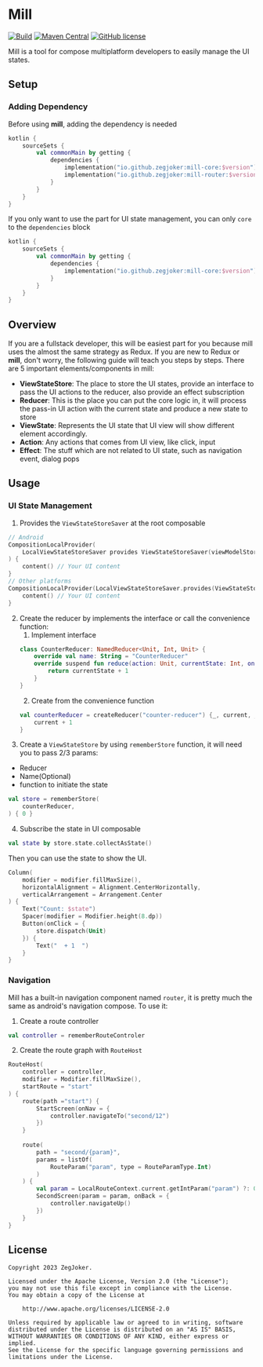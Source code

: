 # Mill

[![Build](https://github.com/ZegJoker/mill/actions/workflows/ci.yml/badge.svg)](https://github.com/ZegJoker/mill/actions/workflows/ci.yml)
[![Maven Central](https://img.shields.io/maven-central/v/io.github.zegjoker/mill-core)](https://search.maven.org/artifact/io.github.zegjoker/mill-core)
[![GitHub license](https://img.shields.io/badge/license-Apache%20License%202.0-blue.svg?style=flat)](https://www.apache.org/licenses/LICENSE-2.0)

Mill is a tool for compose multiplatform developers to easily manage the UI states.

## Setup

### Adding Dependency
Before using **mill**, adding the dependency is needed
```kotlin
kotlin {
    sourceSets {
        val commonMain by getting {
            dependencies {
                implementation("io.github.zegjoker:mill-core:$version")
                implementation("io.github.zegjoker:mill-router:$version")
            }
        }
    }
}
```
If you only want to use the part for UI state management, you can only `core` to the `dependencies` block
```kotlin
kotlin {
    sourceSets {
        val commonMain by getting {
            dependencies {
                implementation("io.github.zegjoker:mill-core:$version")
            }
        }
    }
}
```

## Overview
If you are a fullstack developer, this will be easiest part for you because mill uses the almost the same strategy as Redux.
If you are new to Redux or **mill**, don't worry, the following guide will teach you steps by steps.
There are 5 important elements/components in mill:
- **ViewStateStore**: The place to store the UI states, provide an interface to pass the UI actions to the reducer, also provide an effect subscription
- **Reducer**: This is the place you can put the core logic in, it will process the pass-in UI action with the current state and produce a new state to store
- **ViewState**: Represents the UI state that UI view will show different element accordingly.
- **Action**: Any actions that comes from UI view, like click, input
- **Effect**: The stuff which are not related to UI state, such as navigation event, dialog pops

## Usage
### UI State Management
1. Provides the `ViewStateStoreSaver` at the root composable
```kotlin
// Android 
CompositionLocalProvider(
    LocalViewStateStoreSaver provides ViewStateStoreSaver(viewModelStore) // viewModelStore comes from activity
) {
    content() // Your UI content
}
// Other platforms
CompositionLocalProvider(LocalViewStateStoreSaver.provides(ViewStateStoreSaver())) {
    content() // Your UI content
}
```
2. Create the reducer by implements the interface or call the convenience function:
   1. Implement interface
   ``` kotlin
   class CounterReducer: NamedReducer<Unit, Int, Unit> {
       override val name: String = "CounterReducer"
       override suspend fun reduce(action: Unit, currentState: Int, onEffect: (Unit) -> Unit) {
           return currentState + 1
       }
   }
   ```
   2. Create from the convenience function
   ```kotlin
   val counterReducer = createReducer("counter-reducer") {_, current, _ ->
       current + 1
   }
   ```
3. Create a `ViewStateStore` by using `rememberStore` function, it will need you to pass 2/3 params:
- Reducer
- Name(Optional)
- function to initiate the state
```kotlin
val store = rememberStore(
    counterReducer,
) { 0 }
```
4. Subscribe the state in UI composable
```kotlin
val state by store.state.collectAsState()
```
Then you can use the state to show the UI.
```kotlin
Column(
    modifier = modifier.fillMaxSize(),
    horizontalAlignment = Alignment.CenterHorizontally,
    verticalArrangement = Arrangement.Center
) {
    Text("Count: $state")
    Spacer(modifier = Modifier.height(8.dp))
    Button(onClick = {
        store.dispatch(Unit)
    }) {
        Text("  + 1  ")
    }
}
```

### Navigation
Mill has a built-in navigation component named `router`, it is pretty much the same as android's navigation compose. To use it:
1. Create a route controller
```kotlin
val controller = rememberRouteControler
```
2. Create the route graph with `RouteHost`
```kotlin
RouteHost(
    controller = controller,
    modifier = Modifier.fillMaxSize(),
    startRoute = "start"
) {
    route(path ="start") {
        StartScreen(onNav = {
            controller.navigateTo("second/12")
        })
    }
    
    route(
        path = "second/{param}", 
        params = listOf(
            RouteParam("param", type = RouteParamType.Int)
        )
    ) {
        val param = LocalRouteContext.current.getIntParam("param") ?: 0
        SecondScreen(param = param, onBack = {
            controller.navigateUp()
        })
    }
}
```
## License

```
Copyright 2023 ZegJoker.

Licensed under the Apache License, Version 2.0 (the "License");
you may not use this file except in compliance with the License.
You may obtain a copy of the License at

    http://www.apache.org/licenses/LICENSE-2.0

Unless required by applicable law or agreed to in writing, software
distributed under the License is distributed on an "AS IS" BASIS,
WITHOUT WARRANTIES OR CONDITIONS OF ANY KIND, either express or implied.
See the License for the specific language governing permissions and
limitations under the License.
```
   

